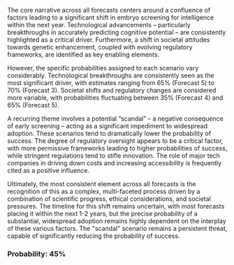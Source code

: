 The core narrative across all forecasts centers around a confluence of factors leading to a significant shift in embryo screening for intelligence within the next year. Technological advancements – particularly breakthroughs in accurately predicting cognitive potential – are consistently highlighted as a critical driver. Furthermore, a shift in societal attitudes towards genetic enhancement, coupled with evolving regulatory frameworks, are identified as key enabling elements.

However, the specific probabilities assigned to each scenario vary considerably. Technological breakthroughs are consistently seen as the most significant driver, with estimates ranging from 65% (Forecast 5) to 70% (Forecast 3). Societal shifts and regulatory changes are considered more variable, with probabilities fluctuating between 35% (Forecast 4) and 65% (Forecast 5).

A recurring theme involves a potential “scandal” – a negative consequence of early screening – acting as a significant impediment to widespread adoption. These scenarios tend to dramatically lower the probability of success. The degree of regulatory oversight appears to be a critical factor, with more permissive frameworks leading to higher probabilities of success, while stringent regulations tend to stifle innovation. The role of major tech companies in driving down costs and increasing accessibility is frequently cited as a positive influence.

Ultimately, the most consistent element across all forecasts is the recognition of this as a complex, multi-faceted process driven by a combination of scientific progress, ethical considerations, and societal pressures. The timeline for this shift remains uncertain, with most forecasts placing it within the next 1-2 years, but the precise probability of a substantial, widespread adoption remains highly dependent on the interplay of these various factors. The "scandal" scenario remains a persistent threat, capable of significantly reducing the probability of success.


### Probability: 45%